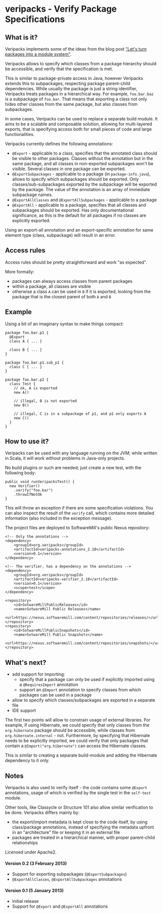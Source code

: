 veripacks - Verify Package Specifications
=========================================

What is it?
-----------

Veripacks implements some of the ideas from the blog post
["Let's turn packages into a module system"](http://www.warski.org/blog/2012/11/lets-turn-packages-into-a-module-system/).

Veripacks allows to specify which classes from a package hierarchy should be accessible, and verify that the
specification is met.

This is similar to package-private access in Java, however Veripacks extends this to subpackages, respecting package
parent-child dependencies. While usually the package is just a string identifier, Veripacks treats packages in a
hierarchical way. For example, `foo.bar.baz` is a subpackage of `foo.bar`. That means that exporting a class not only
hides other classes from the same package, but also classes from subpackages.

In some cases, Veripacks can be used to replace a separate build module. It aims to be a scalable and composable
solution, allowing for multi-layered exports, that is specifying access both for small pieces of code and large
functionalities.

Veripacks currently defines the following annotations:
* `@Export` - applicable to a class, specifies that the annotated class should be visible to other packages. Classes
without the annotation but in the same package, and all classes in non-exported subpackages won't be visible.
Several classes in one package can be exported.
* `@ExportSubpackages` - applicable to a package (in `package-info.java`), allows to specify which subpackages should
be exported. Only classes/sub-subpackages exported by the subpackage will be exported by the package. The value of the
annotation is an array of immediate subpackage names.
* `@ExportAllClasses` and `@ExportAllSubpackages` - applicable to a package
* `@ExportAll` - applicable to a package, specifies that all classes and subpackages should be exported. Has only
documentational significance, as this is the default for all packages if no classes are explicitly exported.

Using an export-all annotation and an export-specific annotation for same element type (class, subpackage) will result
in an error.

Access rules
------------

Access rules should be pretty straightforward and work "as expected".

More formally:
* packages can always access classes from parent packages
* within a package, all classes are visible
* otherwise a class `A` can be used in `B` if it is exported, looking from the package that is the closest parent of
both `A` and `B`

Example
-------

Using a bit of an imaginary syntax to make things compact:

    package foo.bar.p1 {
      @Export
      class A { ... }

      class B { ... }
    }

    package foo.bar.p1.sub_p1 {
      class C { ... }
    }

    package foo.bar.p2 {
      class Test {
        // ok, A is exported
        new A()

        // illegal, B is not exported
        new B()

        // illegal, C is in a subpackage of p1, and p1 only exports A
        new C()
      }
    }

How to use it?
--------------

Veripacks can be used with any language running on the JVM; while written in Scala, it will work without problems
in Java-only projects.

No build plugins or such are needed; just create a new test, with the following body:

    public void runVeripacksTest() {
      new Verifier()
        .verify("foo.bar")
        .throwIfNotOk
    }

This will throw an exception if there are some specification violations. You can also inspect the result of the
`verify` call, which contains more detailed information (also included in the exception message).

The project files are deployed to SoftwareMill's public Nexus repository:

    <!-- Only the annotations -->
    <dependency>
        <groupId>org.veripacks</groupId>
        <artifactId>veripacks-annotations_2.10</artifactId>
        <version>0.1</version>
    </dependency>

    <!-- The verifier, has a dependency on the annotations -->
    <dependency>
        <groupId>org.veripacks</groupId>
        <artifactId>veripacks-verifier_2.10</artifactId>
        <version>0.1</version>
        <scope>test</scope>
    </dependency>

    <repository>
        <id>SotwareMillPublicReleases</id>
        <name>SotwareMill Public Releases</name>
        <url>https://nexus.softwaremill.com/content/repositories/releases/</url>
    </repository>
    <repository>
        <id>SotwareMillPublicSnapshots</id>
        <name>SotwareMill Public Snapshots</name>
        <url>https://nexus.softwaremill.com/content/repositories/snapshots/</url>
    </repository>

What's next?
------------

* add support for importing:
  * specify that a package can only be used if explicitly imported using a `@RequiresImport` annotation
  * support an `@Import` annotation to specify classes from which packages can be used in a package
* allow to specify which classes/subpackages are exported in a separate file
* IDE support

The first two points will allow to constrain usage of external libraries. For example, if using Hibernate, we could
specify that only classes from the `org.hibernate` package should be accessible, while classes from
`org.hibernate.internal` - not. Furthermore, by specifying that Hibernate needs to be explicitly imported, we could
verify that only packages that contain a `@Import("org.hibernate")` can access the Hibernate classes.

This is similar to creating a separate build-module and adding the Hibernate dependency to it only.

Notes
-----

Veripacks is also used to verify itself - the code contains some `@Export` annotations, usage of which is verified by
the single test in the `self-test` module.

Other tools, like Classycle or Structure 101 also allow similar verification to be done. Veripacks differs mainly by:
* the export/import metadata is kept close to the code itself, by using class/package annotations, instead of specifying
the metadata upfront in an "architecture" file or keeping it in an external file
* packages are treated in a hierarchical manner, with proper parent-child relationships

Licensed under Apache2.

#### Version 0.2 (3 February 2013)

* Support for exporting subpackages (`@ExportSubpackages`)
* `@ExportAllClasses`, `@ExportAllSubpackages` annotations

#### Version 0.1 (5 January 2013)

* Initial release
* Support for `@Export` and `@ExportAll` annotations